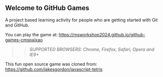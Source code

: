 ## Welcome to GitHub Games

A project based learning activity for people who are getting started with Git and GitHub.

You can play the game at: https://msworkshop2024.github.io/github-games-cmspaixao

>> _*SUPPORTED BROWSERS*: Chrome, Firefox, Safari, Opera and IE9+_

This fun open source game was cloned from: https://github.com/jakesgordon/javascript-tetris
